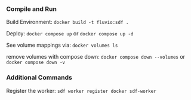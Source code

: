 ### Compile and Run

Build Environment:
`docker build -t fluvio:sdf .`

Deploy:
`docker compose up` or 
`docker compose up -d`

See volume mappings via:
`docker volumes ls`

remove volumes with compose down:
`docker compose down --volumes` or `docker compose down -v`


### Additional Commands

Register the worker:
`sdf worker register docker sdf-worker`


